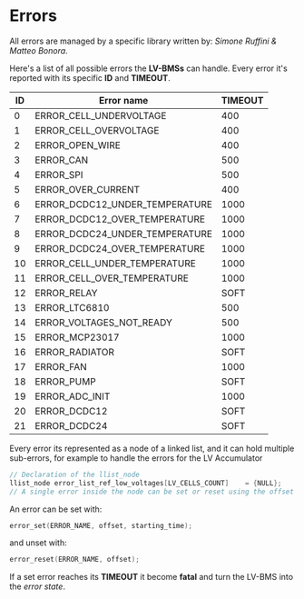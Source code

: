# Errors

All errors are managed by a specific library written by: _Simone Ruffini & Matteo Bonora_.

Here's a list of all possible errors the __LV-BMSs__ can handle. Every error it's reported with its specific __ID__ and __TIMEOUT__.

ID            | Error name                     | TIMEOUT
------------- | -------------------------------|---------
0             | ERROR_CELL_UNDERVOLTAGE        | 400
1             | ERROR_CELL_OVERVOLTAGE         | 400
2             | ERROR_OPEN_WIRE                | 400
3             | ERROR_CAN                      | 500
4             | ERROR_SPI                      | 500
5             | ERROR_OVER_CURRENT             | 400
6             | ERROR_DCDC12_UNDER_TEMPERATURE | 1000
7             | ERROR_DCDC12_OVER_TEMPERATURE  | 1000
8             | ERROR_DCDC24_UNDER_TEMPERATURE | 1000
9             | ERROR_DCDC24_OVER_TEMPERATURE  | 1000
10            | ERROR_CELL_UNDER_TEMPERATURE   | 1000
11            | ERROR_CELL_OVER_TEMPERATURE    | 1000
12            | ERROR_RELAY                    | SOFT
13            | ERROR_LTC6810                  | 500
14            | ERROR_VOLTAGES_NOT_READY       | 500
15            | ERROR_MCP23017                 | 1000
16            | ERROR_RADIATOR                 | SOFT
17            | ERROR_FAN                      | 1000
18            | ERROR_PUMP                     | SOFT
19            | ERROR_ADC_INIT                 | 1000
20            | ERROR_DCDC12                   | SOFT
21            | ERROR_DCDC24                   | SOFT

Every error its represented as a node of a linked list, and it can hold multiple sub-errors, for example to handle the errors for the LV Accumulator
```c
// Declaration of the llist_node
llist_node error_list_ref_low_voltages[LV_CELLS_COUNT]    = {NULL};
// A single error inside the node can be set or reset using the offset
```

An error can be set with:
```c
error_set(ERROR_NAME, offset, starting_time);
```
and unset with:
```c
error_reset(ERROR_NAME, offset);
```
If a set error reaches its __TIMEOUT__ it become __fatal__ and turn the LV-BMS  into the _error state_.